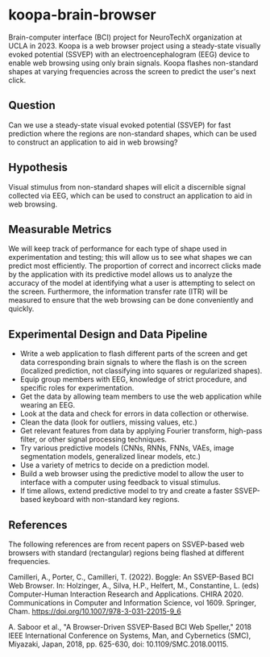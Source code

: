 # koopa-brain-browser
Brain-computer interface (BCI) project for NeuroTechX organization at UCLA in 2023. Koopa is a web browser project using a steady-state visually evoked potential (SSVEP) with an electroencephalogram (EEG) device to enable web browsing using only brain signals. Koopa flashes non-standard shapes at varying frequencies across the screen to predict the user's next click.

## Question
Can we use a steady-state visual evoked potential (SSVEP) for fast prediction where the regions are non-standard shapes, which can be used to construct an application to aid in web browsing?

## Hypothesis
Visual stimulus from non-standard shapes will elicit a discernible signal collected via EEG, which can be used to construct an application to aid in web browsing.

## Measurable Metrics
We will keep track of performance for each type of shape used in experimentation and testing; this will allow us to see what shapes we can predict most efficiently. The proportion of correct and incorrect clicks made by the application with its predictive model allows us to analyze the accuracy of the model at identifying what a user is attempting to select on the screen. Furthermore, the information transfer rate (ITR) will be measured to ensure that the web browsing can be done conveniently and quickly.

## Experimental Design and Data Pipeline
* Write a web application to flash different parts of the screen and get data corresponding brain signals to where the flash is on the screen (localized prediction, not classifying into squares or regularized shapes).
* Equip group members with EEG, knowledge of strict procedure, and specific roles for experimentation.
* Get the data by allowing team members to use the web application while wearing an EEG. 
* Look at the data and check for errors in data collection or otherwise.
* Clean the data (look for outliers, missing values, etc.)
* Get relevant features from data by applying Fourier transform, high-pass filter, or other signal processing techniques.
* Try various predictive models (CNNs, RNNs, FNNs, VAEs, image segmentation models, generalized linear models, etc.)
* Use a variety of metrics to decide on a prediction model.
* Build a web browser using the predictive model to allow the user to interface with a computer using feedback to visual stimulus.
* If time allows, extend predictive model to try and  create a faster SSVEP-based keyboard with non-standard key regions.

## References
The following references are from recent papers on SSVEP-based web browsers with standard (rectangular) regions being flashed at different frequencies.

Camilleri, A., Porter, C., Camilleri, T. (2022). Boggle: An SSVEP-Based BCI Web Browser. In: Holzinger, A., Silva, H.P., Helfert, M., Constantine, L. (eds) Computer-Human Interaction Research and Applications. CHIRA 2020. Communications in Computer and Information Science, vol 1609. Springer, Cham. https://doi.org/10.1007/978-3-031-22015-9_6

A. Saboor et al., "A Browser-Driven SSVEP-Based BCI Web Speller," 2018 IEEE International Conference on Systems, Man, and Cybernetics (SMC), Miyazaki, Japan, 2018, pp. 625-630, doi: 10.1109/SMC.2018.00115.
